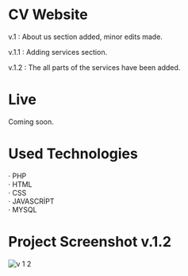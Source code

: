 # CV Website

v.1 : About us section added, minor edits made.

v.1.1 : Adding services section.

v.1.2 : The all parts of the services have been added.

# Live

Coming soon.

# Used Technologies

· PHP<br>
· HTML<br>
· CSS<br>
· JAVASCRİPT<br>
· MYSQL<br>

# Project Screenshot v.1.2
![v 1 2](https://user-images.githubusercontent.com/40199261/124811273-f7b08400-df6a-11eb-94e0-28400dda13f7.png)
 
